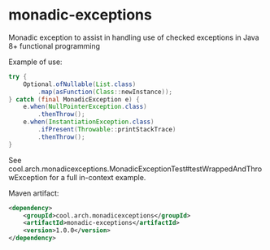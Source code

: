 # monadic-exceptions
Monadic exception to assist in handling use of checked exceptions in Java 8+ functional programming

Example of use:

```java
try {
	Optional.ofNullable(List.class)
		.map(asFunction(Class::newInstance));
} catch (final MonadicException e) {
	e.when(NullPointerException.class)
		.thenThrow();
	e.when(InstantiationException.class)
		.ifPresent(Throwable::printStackTrace)
		.thenThrow();
}
```

See cool.arch.monadicexceptions.MonadicExceptionTest#testWrappedAndThrowException for a full in-context example.

Maven artifact:

```xml
<dependency>
    <groupId>cool.arch.monadicexceptions</groupId>
    <artifactId>monadic-exceptions</artifactId>
    <version>1.0.0</version>
</dependency>
```
